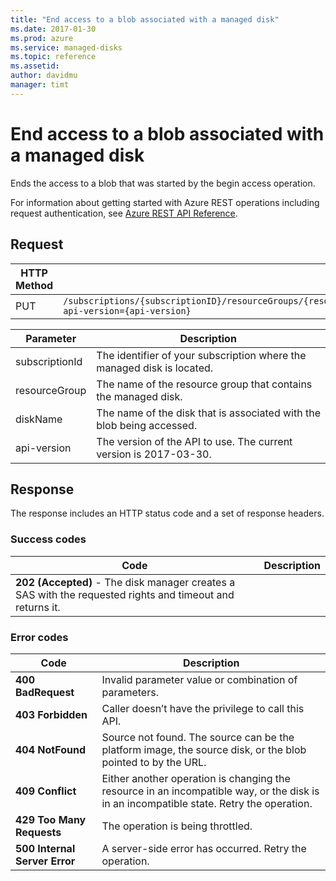 ```yaml
---
title: "End access to a blob associated with a managed disk"
ms.date: 2017-01-30
ms.prod: azure
ms.service: managed-disks
ms.topic: reference
ms.assetid: 
author: davidmu
manager: timt
---
```


# End access to a blob associated with a managed disk

Ends the access to a blob that was started by the begin access operation.

For information about getting started with Azure REST operations including request authentication, see [Azure REST API Reference](../../../index.md).

## Request

| HTTP Method | URI|  
| ----------- |----|  
| PUT | `/subscriptions/{subscriptionID}/resourceGroups/{resourceGroup}/providers/Microsoft.Compute/disks/{diskName}/EndGetAccess?api-version={api-version}` |

| Parameter | Description |
| --------- | ----------- |
| subscriptionId | The identifier of your subscription where the managed disk is located. |
| resourceGroup | The name of the resource group that contains the managed disk. |
| diskName | The name of the disk that is associated with the blob being accessed. |
| api-version | The version of the API to use. The current version is 2017-03-30. |

## Response  

The response includes an HTTP status code and a set of response headers. 

### Success codes

| Code | Description |
| ---- | ----------- |
| **202 (Accepted)** - The disk manager creates a SAS with the requested rights and timeout and returns it. | 

### Error codes

| Code | Description |
| ---- | ----------- |
| **400 BadRequest** | Invalid parameter value or combination of parameters. |
| **403 Forbidden** | Caller doesn’t have the privilege to call this API. |
| **404 NotFound** | Source not found. The source can be the platform image, the source disk, or the blob pointed to by the URL. |
| **409 Conflict** | Either another operation is changing the resource in an incompatible way, or the disk is in an incompatible state. Retry the operation. | 
| **429 Too Many Requests** | The operation is being throttled. |
| **500 Internal Server Error** | A server-side error has occurred. Retry the operation. |